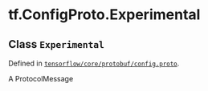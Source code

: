 <div itemscope itemtype="http://developers.google.com/ReferenceObject">
<meta itemprop="name" content="tf.ConfigProto.Experimental" />
<meta itemprop="path" content="Stable" />
</div>

# tf.ConfigProto.Experimental

## Class `Experimental`





Defined in [`tensorflow/core/protobuf/config.proto`](/code/stable/tensorflow/core/protobuf/config.proto).

A ProtocolMessage

